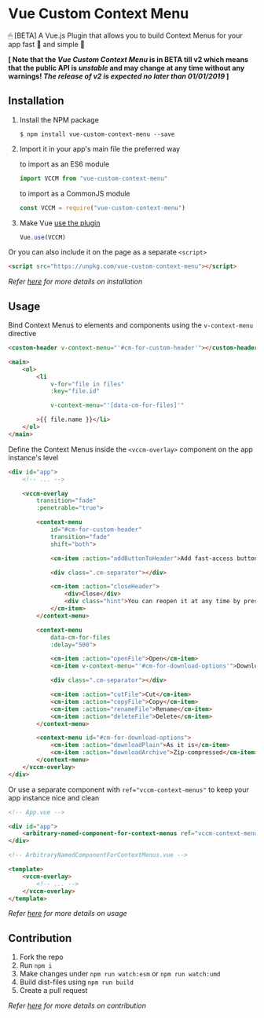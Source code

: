 # Vue Custom Context Menu

🖱 [BETA] A Vue.js Plugin that allows you to build Context Menus for your app fast 🚀 and simple 🧩

**[ Note that the _*Vue Custom Context Menu*_ is in BETA till v2 which means that the public API is _unstable_ and may change at any time without any warnings! _The release of v2 is expected no later than 01/01/2019_ ]**

## Installation

1. Install the NPM package
    ```shell
    $ npm install vue-custom-context-menu --save
    ```

1. Import it in your app's main file the preferred way

    to import as an ES6 module
    ```javascript
    import VCCM from "vue-custom-context-menu"
    ```

    to import as a CommonJS module
    ```javascript
    const VCCM = require("vue-custom-context-menu")
    ```

1. Make Vue [use the plugin](https://vuejs.org/v2/guide/plugins.html#Using-a-Plugin)
    ```javascript
    Vue.use(VCCM)
    ```

Or you can also include it on the page as a separate `<script>`
```html
<script src="https://unpkg.com/vue-custom-context-menu"></script>
```

*Refer [here](#) for more details on installation*

## Usage

Bind Context Menus to elements and components using the `v-context-menu` directive

```html
<custom-header v-context-menu="'#cm-for-custom-header'"></custom-header>

<main>
    <ol>
        <li
            v-for="file in files"
            :key="file.id"

            v-context-menu="'[data-cm-for-files]'"

        >{{ file.name }}</li>
    </ol>
</main>
```

Define the Context Menus inside the `<vccm-overlay>` component on the app instance's level

```html
<div id="app">
    <!-- ... -->

    <vccm-overlay
        transition="fade"
        :penetrable="true">

        <context-menu
            id="#cm-for-custom-header"
            transition="fade"
            shift="both">

            <cm-item :action="addButtonToHeader">Add fast-access button</cm-item>

            <div class=".cm-separator"></div>

            <cm-item :action="closeHeader">
                <div>Close</div>
                <div class="hint">You can reopen it at any time by pressing [Ctrl]+[H]</div>
            </cm-item>
        </context-menu>

        <context-menu
            data-cm-for-files
            :delay="500">

            <cm-item :action="openFile">Open</cm-item>
            <cm-item v-context-menu="'#cm-for-download-options'">Download</cm-item>

            <div class=".cm-separator"></div>

            <cm-item :action="cutFile">Cut</cm-item>
            <cm-item :action="copyFile">Copy</cm-item>
            <cm-item :action="renameFile">Rename</cm-item>
            <cm-item :action="deleteFile">Delete</cm-item>
        </context-menu>

        <context-menu id="#cm-for-download-options">
            <cm-item :action="downloadPlain">As it is</cm-item>
            <cm-item :action="downloadArchive">Zip-compressed</cm-item>
        </context-menu>
    </vccm-overlay>
</div>
```

Or use a separate component with `ref="vccm-context-menus"` to keep your app instance nice and clean

```html
<!-- App.vue -->

<div id="app">
    <arbitrary-named-component-for-context-menus ref="vccm-context-menus"></arbitrary-named-component-for-context-menus>
</div>
```

```html
<!-- ArbitraryNamedComponentForContextMenus.vue -->

<template>
    <vccm-overlay>
        <!-- ... -->
    </vccm-overlay>
</template>
```

*Refer [here](#) for more details on usage*

## Contribution

1. Fork the repo
1. Run `npm i`
1. Make changes under `npm run watch:esm` or `npm run watch:umd`
1. Build dist-files using `npm run build`
1. Create a pull request

*Refer [here](#) for more details on contribution*
